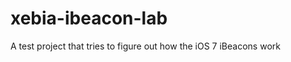 xebia-ibeacon-lab
=================

A test project that tries to figure out how the iOS 7 iBeacons work

